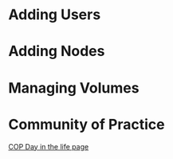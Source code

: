 <!-- TITLE: A day in the life. -->
<!-- SUBTITLE: A day in life of an openshift administrator. -->

# Adding Users

# Adding Nodes

# Managing Volumes

# Community of Practice
[COP Day in the life page](https://mojo.redhat.com/community/communities-at-red-hat/applications/containers-paas-community/projects/day-in-the-life-of-a-developer)